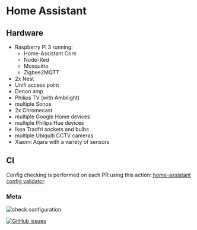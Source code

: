 # Home Assistant

## Hardware

 - Raspberry Pi 3 running:
   - Home-Assistant Core
   - Node-Red
   - Mosquitto
   - Zigbee2MQTT
 - 2x Nest
 - Unifi access point
 - Denon amp
 - Philips TV (with Ambilight)
 - multiple Sonos
 - 2x Chromecast
 - multiple Google Home devices
 - multiple Philips Hue devices
 - Ikea Tradfri sockets and bulbs
 - multiple Ubiquiti CCTV cameras
 - Xiaomi Aqara with a variety of sensors

## CI

Config checking is performed on each PR using this action: [home-assistant config validator](https://github.com/marketplace/actions/home-assistant-config-validator).

### Meta

![check configuration](https://github.com/glitchcrab/homeassistant/workflows/test%20on%20merge/badge.svg)

[![GitHub issues](https://img.shields.io/github/issues/glitchcrab/homeassistant?style=for-the-badge&logo=appveyor)](https://github.com/glitchcrab/homeassistant/issues)
